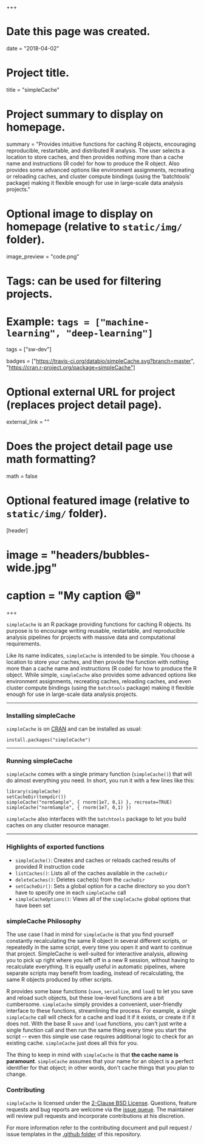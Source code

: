 +++
# Date this page was created.
date = "2018-04-02"

# Project title.
title = "simpleCache"

# Project summary to display on homepage.
summary = "Provides intuitive functions for caching R objects, encouraging reproducible, restartable, and distributed R analysis. The user selects a location to store caches, and then provides nothing more than a cache name and instructions (R code) for how to produce the R object. Also provides some advanced options like environment assignments, recreating or reloading caches, and cluster compute bindings (using the 'batchtools' package) making it flexible enough for use in large-scale data analysis projects."

# Optional image to display on homepage (relative to `static/img/` folder).
image_preview = "code.png"

# Tags: can be used for filtering projects.
# Example: `tags = ["machine-learning", "deep-learning"]`
tags = ["sw-dev"]

badges = ["https://travis-ci.org/databio/simpleCache.svg?branch=master", "https://cran.r-project.org/package=simpleCache"]

# Optional external URL for project (replaces project detail page).
external_link = ""

# Does the project detail page use math formatting?
math = false

# Optional featured image (relative to `static/img/` folder).
[header]
# image = "headers/bubbles-wide.jpg"
# caption = "My caption :smile:"

+++

`simpleCache` is an R package providing functions for caching R objects. Its
purpose is to encourage writing reusable, restartable, and reproducible analysis
pipelines for projects with massive data and computational requirements.

Like its name indicates, `simpleCache` is intended to be simple. You choose a
location to store your caches, and then provide the function with nothing more
than a cache name and instructions (R code) for how to produce the R object.
While simple, `simpleCache` also provides some advanced options like environment
assignments, recreating caches, reloading caches, and even cluster compute
bindings (using the `batchtools` package) making it flexible enough for use in
large-scale data analysis projects.

--------------------------------------------------------------------------------
### Installing simpleCache

`simpleCache` is on
[CRAN](https://cran.r-project.org/package=simpleCache) and can
be installed as usual:

```
install.packages("simpleCache")
```

--------------------------------------------------------------------------------
### Running simpleCache

`simpleCache` comes with a single primary function (`simpleCache()`) that will do almost
everything you need. In short, you run it with a few lines like this:

```
library(simpleCache) 
setCacheDir(tempdir())
simpleCache("normSample", { rnorm(1e7, 0,1) }, recreate=TRUE)
simpleCache("normSample", { rnorm(1e7, 0,1) })
```

`simpleCache` also interfaces with the `batchtools` package to let you build
caches on any cluster resource manager.

--------------------------------------------------------------------------------
### Highlights of exported functions

- `simpleCache()`: Creates and caches or reloads cached results of provided R instruction code
- `listCaches()`: Lists all of the caches available in the `cacheDir`
- `deleteCaches()`: Deletes cache(s) from the `cacheDir`
- `setCacheDir()`: Sets a global option for a cache directory so you don't have to specify one in each `simpleCache` call
- `simpleCacheOptions()`: Views all of the `simpleCache` global options that have been set

### simpleCache Philosophy

The use case I had in mind for `simpleCache` is that you find yourself
constantly recalculating the same R object in several different scripts, or
repeatedly in the same script, every time you open it and want to continue that
project. SimpleCache is well-suited for interactive analysis, allowing you to
pick up right where you left off in a new R session, without having to
recalculate everything. It is equally useful in automatic pipelines, where
separate scripts may benefit from loading, instead of recalculating, the same R
objects produced by other scripts.

R provides some base functions (`save`, `serialize`, and `load`) to let you save
and reload such objects, but these low-level functions are a bit cumbersome.
`simpleCache` simply provides a convenient, user-friendly interface to these
functions, streamlining the process. For example, a single `simpleCache` call
will check for a cache and load it if it exists, or create it if it does not.
With the base R `save` and `load` functions, you can't just write a single
function call and then run the same thing every time you start the script --
even this simple use case requires additional logic to check for an existing
cache. `simpleCache` just does all this for you.

The thing to keep in mind with `simpleCache` is that **the cache name is
paramount**. `simpleCache` assumes that your name for an object is a perfect
identifier for that object; in other words, don't cache things that you plan to
change.

### Contributing

`simpleCache` is licensed under the [2-Clause BSD License](https://opensource.org/licenses/BSD-2-Clause). Questions, feature requests and bug reports are welcome via the [issue queue](https://github.com/databio/simpleCache/issues). The maintainer will review pull requests and incorporate contributions at his discretion.

For more information refer to the contributing document and pull request / issue templates in the [.github folder](https://github.com/databio/simpleCache/tree/master/.github) of this repository.